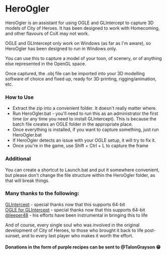 # HeroOgler
HeroOgler is an assistant for using OGLE and GLIntercept to capture 3D models of City of Heroes. It has been designed to work with Homecoming, and other flavours of CoX may not work.

OGLE and GLIntercept only work on Windows (as far as I'm aware), so HeroOgler has been designed to run in Windows only.

You can use this to capture a model of your toon, of scenery, or of anything else represented in the OpenGL space.

Once captured, the .obj file can be imported into your 3D modelling software of choice and fixed up, ready for 3D printing, rigging/animation, etc.

### How to Use
- Extract the zip into a convenient folder. It doesn't really matter where.
- Run HeroOgler.bat - you'll need to run this as an administrator the first time (or any time you need to install GLIntercept). This is because the batch file creates an OGLE folder in the appropriate place.
- Once everything is installed, if you want to capture something, just run HeroOgler.bat
- If HeroOgler detects an issue with your OGLE setup, it will try to fix it.
- Once you're in the game, use Shift + Ctrl + L to capture the frame

### Additional
You can create a shortcut to Launch.bat and put it somewhere convenient, but please don't change the file structure within the HeroOgler folder, as that will break things.

### Many thanks to the following:

[GLIntercept](https://github.com/dtrebilco/glintercept) - special thanks now that this supports 64-bit  
[OGLE for GLIntercept](https://github.com/dgis/OGLE-for-GLIntercept) - special thanks now that this supports 64-bit  
[@leeper48](https://forums.homecomingservers.com/profile/54401-leeper48/) - his efforts have been instrumental in bringing this to life  

And of course, every single soul who was involved in the original development of City of Heroes, to those who brought it back to life post-sunset, and to every last player who makes it worth the effort.

#### Donations in the form of purple recipes can be sent to @TalonGrayson 😁
